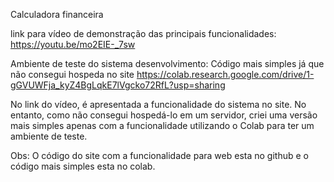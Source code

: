 Calculadora financeira 

link para vídeo de demonstração das principais funcionalidades: https://youtu.be/mo2EIE-_7sw

Ambiente de teste do sistema desenvolvimento: Código mais simples já que não consegui hospeda no site https://colab.research.google.com/drive/1-gGVUWFja_kyZ4BgLqkE7lVgcko72RfL?usp=sharing

No link do vídeo, é apresentada a funcionalidade do sistema no site. No entanto, como não consegui hospedá-lo em um servidor, criei uma versão mais simples apenas com a funcionalidade utilizando o Colab para ter um ambiente de teste. 

Obs: O código do site com a funcionalidade para web esta no github e o código mais simples esta no colab.
